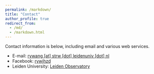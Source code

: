 ```yaml
---
permalink: /markdown/
title: "Contact"
author_profile: true
redirect_from: 
  - /md/
  - /markdown.html
---
```


Contact information is below, including email and various web services. 

* E-mail: [rywang [at] strw [dot] leidenuniv [dot] nl](rywang@strw.leidenuniv.nl)
* Facebook: [rywjhzd](https://www.facebook.com/rywjhzd)
* Leiden University: [Leiden Observatory](https://local.strw.leidenuniv.nl/people/touchscreen2/persinline.php?id=4966)
